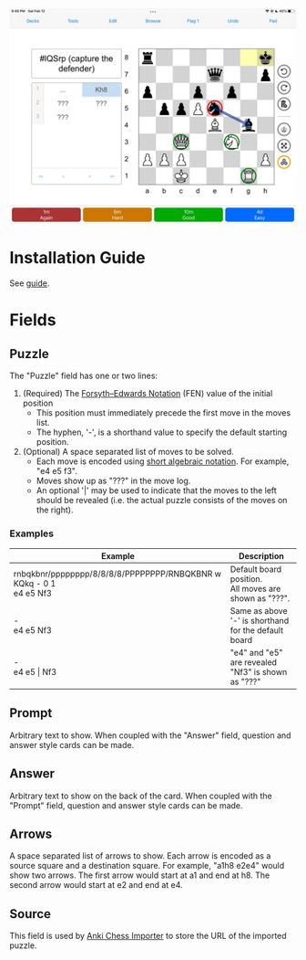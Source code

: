 ![demo](/images/acv.png)

# Installation Guide
See [guide](install.md).

# Fields
## Puzzle
The "Puzzle" field has one or two lines:
1. (Required) The [Forsyth–Edwards Notation](https://en.wikipedia.org/wiki/Forsyth%E2%80%93Edwards_Notation) (FEN) value of the initial position
    * This position must immediately precede the first move in the moves list.
    * The hyphen, '-', is a shorthand value to specify the default starting position. 
1.  (Optional) A space separated list of moves to be solved.
    * Each move is encoded using [short algebraic notation](https://en.wikipedia.org/wiki/Algebraic_notation_(chess)). For example, "e4 e5 f3".
    * Moves show up as "???" in the move log.
    * An optional '\|' may be used to indicate that the moves to the left should be revealed (i.e. the actual puzzle consists of the moves on the right).

### Examples

| Example | Description |
|-------|-------------|
| rnbqkbnr/pppppppp/8/8/8/8/PPPPPPPP/RNBQKBNR w KQkq - 0 1<br>e4 e5 Nf3 | Default board position.<br>All moves are shown as "???".  |
| -<br>e4 e5 Nf3 | Same as above<br>'-' is shorthand for the default board |
| -<br>e4 e5 \| Nf3 | "e4" and "e5" are revealed<br>"Nf3" is shown as "???" | 

## Prompt
Arbitrary text to show. When coupled with the "Answer" field, question and answer style cards can be made.

## Answer
Arbitrary text to show on the back of the card. When coupled with the "Prompt" field, question and answer style cards can be made.

## Arrows
A space separated list of arrows to show. Each arrow is encoded as a source square and a destination square. For example, "a1h8 e2e4" would show two arrows. The first arrow would start at a1 and end at h8. The second arrow would start at e2 and end at e4.

## Source
This field is used by [Anki Chess Importer](/toolkits/chess/importer/) to store the URL of the imported puzzle.